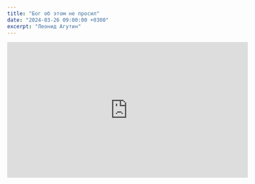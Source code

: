 ```yaml
---
title: "Бог об этом не просил"
date: "2024-03-26 09:00:00 +0300"
excerpt: "Леонид Агутин"
---
```


<div class="video-wrapper">
    <iframe width="560" height="315" src="https://www.youtube.com/embed/OfQbxAVnvtE?si=eCc_tAuOVw82QaXo" title="YouTube video player" frameborder="0" allow="accelerometer; autoplay; clipboard-write; encrypted-media; gyroscope; picture-in-picture; web-share" referrerpolicy="strict-origin-when-cross-origin" allowfullscreen></iframe>
</div>
